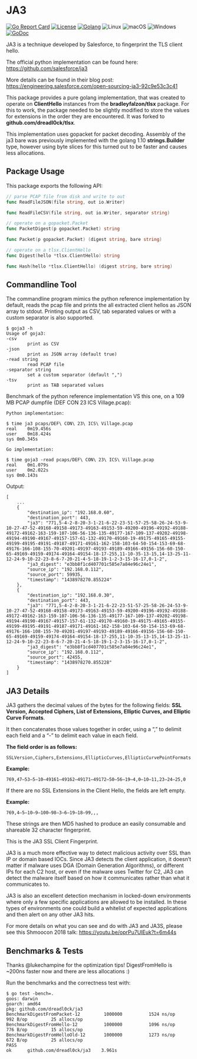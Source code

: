 # JA3

[![Go Report Card](https://goreportcard.com/badge/github.com/dreadl0ck/ja3)](https://goreportcard.com/report/github.com/dreadl0ck/ja3)
[![License](https://img.shields.io/badge/License-BSDv3-blue.svg)](https://raw.githubusercontent.com/dreadl0ck/ja3/master/docs/LICENSE)
[![Golang](https://img.shields.io/badge/Go-1.10-blue.svg)](https://golang.org)
![Linux](https://img.shields.io/badge/Supports-Linux-green.svg)
![macOS](https://img.shields.io/badge/Supports-macOS-green.svg)
![Windows](https://img.shields.io/badge/Supports-Windows-green.svg)
[![GoDoc](https://img.shields.io/badge/godoc-reference-blue.svg)](https://godoc.org/github.com/dreadl0ck/ja3)

JA3 is a technique developed by Salesforce, to fingerprint the TLS client hello.

The official python implementation can be found here: https://github.com/salesforce/ja3

More details can be found in their blog post: https://engineering.salesforce.com/open-sourcing-ja3-92c9e53c3c41

This package provides a pure golang implementation, that was created to operate on **ClientHello** instances from the **bradleyfalzon/tlsx** package.
For this to work, the package needed to be slightly modified to store the values for extensions in the order they are encountered.
It was forked to **github.com/dreadl0ck/tlsx**.

This implementation uses gopacket for packet decoding.
Assembly of the ja3 bare was previously implemented with the golang 1.10 **strings.Builder** type,
however using byte slices for this turned out to be faster and causes less allocations.

## Package Usage

This package exports the following API:
    
```go
// parse PCAP file from disk and write to out
func ReadFileJSON(file string, out io.Writer)
```
```go
func ReadFileCSV(file string, out io.Writer, separator string)
```
```go
// operate on a gopacket.Packet
func PacketDigest(p gopacket.Packet) string
```
```go
func Packet(p gopacket.Packet) (digest string, bare string)
```
```go
// operate on a tlsx.ClientHello
func Digest(hello *tlsx.ClientHello) string
```
```go
func Hash(hello *tlsx.ClientHello) (digest string, bare string)
```

## Commandline Tool

The commandline program mimics the python reference implementation by default, 
reads the pcap file and prints the all extracted client hellos as JSON array to stdout.
Printing output as CSV, tab separated values or with a custom separator is also supported.

    $ goja3 -h
    Usage of goja3:
    -csv
            print as CSV
    -json
            print as JSON array (default true)
    -read string
            read PCAP file
    -separator string
            set a custom separator (default ",")
    -tsv
            print as TAB separated values

Benchmark of the python reference implementation VS this one,
on a 109 MB PCAP dumpfile (DEF CON 23 ICS Village.pcap):

    Python implementation:

    $ time ja3 pcaps/DEF\ CON\ 23\ ICS\ Village.pcap
    real	0m19.456s
    user	0m18.424s
    sys	0m0.345s

    Go implementation:

    $ time goja3 -read pcaps/DEF\ CON\ 23\ ICS\ Village.pcap
    real	0m1.079s
    user	0m2.022s
    sys	0m0.143s

Output:

    [
        ...
        {
            "destination_ip": "192.168.0.60",
            "destination_port": 443,
            "ja3": "771,5-4-2-8-20-3-1-21-6-22-23-51-57-25-58-26-24-53-9-10-27-47-52-49168-49158-49173-49163-49153-59-49200-49196-49192-49188-49172-49162-163-159-107-106-56-136-135-49177-167-109-137-49202-49198-49194-49190-49167-49157-157-61-132-49170-49160-19-49175-49165-49155-49199-49195-49191-49187-49171-49161-162-158-103-64-50-154-153-69-68-49176-166-108-155-70-49201-49197-49193-49189-49166-49156-156-60-150-65-49169-49159-49174-49164-49154-18-17-255,11-10-35-13-15,14-13-25-11-12-24-9-10-22-23-8-6-7-20-21-4-5-18-19-1-2-3-15-16-17,0-1-2",
            "ja3_digest": "e3bb8f1cd407701c585e7a84e96c24e1",
            "source_ip": "192.168.0.112",
            "source_port": 59935,
            "timestamp": "1438978270.855224"
        },
        {
            "destination_ip": "192.168.0.30",
            "destination_port": 443,
            "ja3": "771,5-4-2-8-20-3-1-21-6-22-23-51-57-25-58-26-24-53-9-10-27-47-52-49168-49158-49173-49163-49153-59-49200-49196-49192-49188-49172-49162-163-159-107-106-56-136-135-49177-167-109-137-49202-49198-49194-49190-49167-49157-157-61-132-49170-49160-19-49175-49165-49155-49199-49195-49191-49187-49171-49161-162-158-103-64-50-154-153-69-68-49176-166-108-155-70-49201-49197-49193-49189-49166-49156-156-60-150-65-49169-49159-49174-49164-49154-18-17-255,11-10-35-13-15,14-13-25-11-12-24-9-10-22-23-8-6-7-20-21-4-5-18-19-1-2-3-15-16-17,0-1-2",
            "ja3_digest": "e3bb8f1cd407701c585e7a84e96c24e1",
            "source_ip": "192.168.0.112",
            "source_port": 42455,
            "timestamp": "1438978270.855228"
        }
    ]

## JA3 Details

JA3 gathers the decimal values of the bytes for the following fields: **SSL Version, Accepted Ciphers, List of Extensions, Elliptic Curves, and Elliptic Curve Formats**.

It then concatenates those values together in order, using a “,” to delimit each field and a “-” to delimit each value in each field.

**The field order is as follows:**

    SSLVersion,Ciphers,Extensions,EllipticCurves,EllipticCurvePointFormats

**Example:**

    769,47–53–5–10–49161–49162–49171–49172–50–56–19–4,0–10–11,23–24–25,0

If there are no SSL Extensions in the Client Hello, the fields are left empty.

**Example:**

    769,4–5–10–9–100–98–3–6–19–18–99,,,

These strings are then MD5 hashed to produce an easily consumable and shareable 32 character fingerprint. 

This is the JA3 SSL Client Fingerprint.

JA3 is a much more effective way to detect malicious activity over SSL than IP or domain based IOCs. Since JA3 detects the client application, it doesn’t matter if malware uses DGA (Domain Generation Algorithms), or different IPs for each C2 host, or even if the malware uses Twitter for C2, JA3 can detect the malware itself based on how it communicates rather than what it communicates to.

JA3 is also an excellent detection mechanism in locked-down environments where only a few specific applications are allowed to be installed. In these types of environments one could build a whitelist of expected applications and then alert on any other JA3 hits.

For more details on what you can see and do with JA3 and JA3S, please see this Shmoocon 2018 talk: https://youtu.be/oprPu7UIEuk?t=6m44s

## Benchmarks & Tests

Thanks @lukechampine for the optimization tips! 
DigestFromHello is ~200ns faster now and there are less allocations :)

Run the benchmarks and the correctness test with:

    $ go test -bench=.
    goos: darwin
    goarch: amd64
    pkg: github.com/dreadl0ck/ja3
    BenchmarkDigestFromPacket-12      	 1000000	      1524 ns/op	     992 B/op	      25 allocs/op
    BenchmarkDigestFromHello-12       	 1000000	      1096 ns/op	     776 B/op	      15 allocs/op
    BenchmarkDigestFromHelloOld-12    	 1000000	      1273 ns/op	     672 B/op	      25 allocs/op
    PASS
    ok  	github.com/dreadl0ck/ja3	3.961s